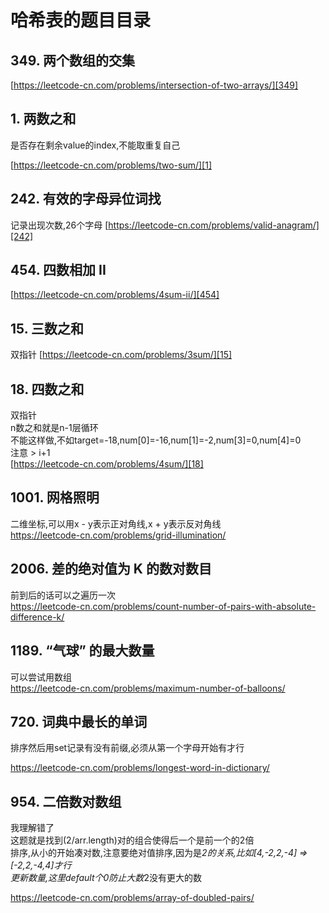 # 哈希表的题目目录

## 349. 两个数组的交集

[https://leetcode-cn.com/problems/intersection-of-two-arrays/][349]

## 1. 两数之和

是否存在剩余value的index,不能取重复自己

[https://leetcode-cn.com/problems/two-sum/][1]

## 242. 有效的字母异位词找

记录出现次数,26个字母
[https://leetcode-cn.com/problems/valid-anagram/][242]

## 454. 四数相加 II

[https://leetcode-cn.com/problems/4sum-ii/][454]

## 15. 三数之和

双指针
[https://leetcode-cn.com/problems/3sum/][15]

## 18. 四数之和

双指针  
n数之和就是n-1层循环  
不能这样做,不如target=-18,num[0]=-16,num[1]=-2,num[3]=0,num[4]=0  
注意 > i+1  
[https://leetcode-cn.com/problems/4sum/][18]

## 1001. 网格照明

二维坐标,可以用x - y表示正对角线,x + y表示反对角线  
https://leetcode-cn.com/problems/grid-illumination/

## 2006. 差的绝对值为 K 的数对数目

前到后的话可以之遍历一次  
https://leetcode-cn.com/problems/count-number-of-pairs-with-absolute-difference-k/

## 1189. “气球” 的最大数量

可以尝试用数组  
https://leetcode-cn.com/problems/maximum-number-of-balloons/

## 720. 词典中最长的单词

排序然后用set记录有没有前缀,必须从第一个字母开始有才行

https://leetcode-cn.com/problems/longest-word-in-dictionary/

## 954. 二倍数对数组

我理解错了  
这题就是找到(2/arr.length)对的组合使得后一个是前一个的2倍  
排序,从小的开始凑对数,注意要绝对值排序,因为是*2的关系,比如[4,-2,2,-4] => [-2,2,-4,4]才行  
更新数量,这里default个0防止大数*2没有更大的数

https://leetcode-cn.com/problems/array-of-doubled-pairs/
